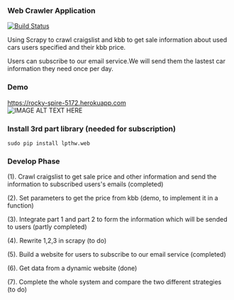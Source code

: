 
### Web Crawler Application  
[![Build Status](https://travis-ci.org/SuperCh-SE-NCSU/ProjectScraping.svg?branch=master)](https://travis-ci.org/SuperCh-SE-NCSU/ProjectScraping)

Using Scrapy to crawl craigslist and kbb to get sale information about used cars users specified and their kbb price.

Users can subscribe to our email service.We will send them the lastest car information they need once per day. 
### Demo

https://rocky-spire-5172.herokuapp.com<br/>
![IMAGE ALT TEXT HERE](https://lh3.googleusercontent.com/-OtvaZMJViLs/VOy_lkCp6XI/AAAAAAAAAUc/ZJuV9RqdQCA/w532-h295/Project.png)

### Install 3rd part library (needed for subscription)

```
sudo pip install lpthw.web
```   

### Develop Phase

  (1).  Crawl craigslist to get sale price and other information and send the information to subscribed users's emails (completed)

  (2).  Set parameters to get the price from kbb (demo, to implement it in a function)

  (3).  Integrate part 1 and part 2 to form the information which will be sended to users (partly completed)

  (4).  Rewrite 1,2,3 in scrapy (to do)
  
  (5).  Build a website for users to subscribe to our email service (completed)
  
  (6).  Get data from a dynamic website (done)

  (7).  Complete the whole system and compare the two different strategies (to do)

